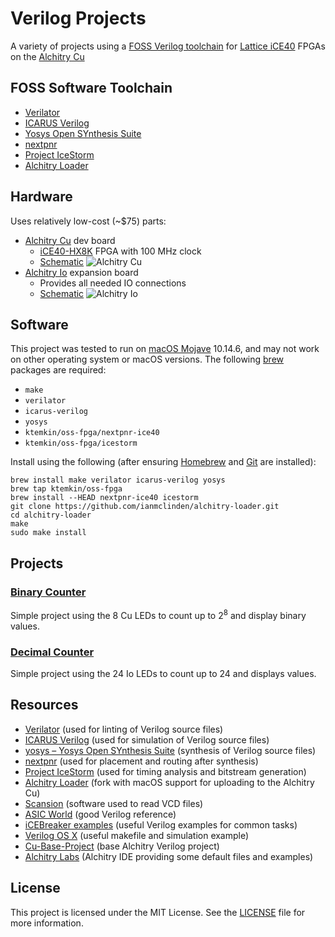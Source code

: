 # Verilog Projects
A variety of projects using a [FOSS Verilog toolchain](https://symbiflow.github.io) for [Lattice iCE40](http://www.latticesemi.com/en/Products/FPGAandCPLD/iCE40) FPGAs on the [Alchitry Cu](https://cdn.alchitry.com/docs/Alchitry%20Cu%20Product%20Brief.pdf)

## FOSS Software Toolchain
* [Verilator](https://www.veripool.org/wiki/verilator)
* [ICARUS Verilog](http://iverilog.icarus.com)
* [Yosys Open SYnthesis Suite](http://www.clifford.at/yosys/)
* [nextpnr](http://www.clifford.at/papers/2018/nextpnr/slides.pdf)
* [Project IceStorm](http://www.clifford.at/icestorm/)
* [Alchitry Loader](https://alchitry.com/pages/alchitry-loader)

## Hardware
Uses relatively low-cost (~$75) parts:
* [Alchitry Cu](https://alchitry.com/products/alchitry-cu-fpga-development-board) dev board
    * [iCE40-HX8K](https://www.latticesemi.com/view_document?document_id=49312) FPGA with 100 MHz clock
    * [Schematic](https://cdn.shopify.com/s/files/1/2702/8766/files/alchitry_cu_sch.pdf)
![Alchitry Cu](https://cdn.shopify.com/s/files/1/2702/8766/products/DSC_3531.jpg)
* [Alchitry Io](https://alchitry.com/collections/all/products/alchitry-io) expansion board
    * Provides all needed IO connections
    * [Schematic](https://cdn.shopify.com/s/files/1/2702/8766/files/alchitry_io_sch.pdf)
![Alchitry Io](https://cdn.shopify.com/s/files/1/2702/8766/products/DSC_6210-Edit_a787ff5a-ca58-49f5-9b8a-2fca8dda3a07.jpg)

## Software
This project was tested to run on [macOS Mojave](https://en.wikipedia.org/wiki/MacOS_Mojave) 10.14.6, and may not work on other operating system or macOS versions. The following [brew](https://brew.sh) packages are required:
* `make`
* `verilator`
* `icarus-verilog`
* `yosys`
* `ktemkin/oss-fpga/nextpnr-ice40`
* `ktemkin/oss-fpga/icestorm`

Install using the following (after ensuring [Homebrew](https://docs.brew.sh/Installation) and [Git](https://git-scm.com/book/en/v2/Getting-Started-Installing-Git) are installed):
```shell
brew install make verilator icarus-verilog yosys
brew tap ktemkin/oss-fpga
brew install --HEAD nextpnr-ice40 icestorm
git clone https://github.com/ianmclinden/alchitry-loader.git
cd alchitry-loader
make
sudo make install
```
## Projects
### [Binary Counter](Binary%20Counter)
Simple project using the 8 Cu LEDs to count up to 2<sup>8</sup> and display binary values.

### [Decimal Counter](Decimal%20Counter)
Simple project using the 24 Io LEDs to count up to 24 and displays values.

## Resources
* [Verilator](https://github.com/verilator/verilator) (used for linting of Verilog source files)
* [ICARUS Verilog](https://github.com/steveicarus/iverilog) (used for simulation of Verilog source files)
* [yosys – Yosys Open SYnthesis Suite](https://github.com/YosysHQ/yosys) (synthesis of Verilog source files)
* [nextpnr](https://github.com/YosysHQ/nextpnr) (used for placement and routing after synthesis)
* [Project IceStorm](https://github.com/YosysHQ/icestorm) (used for timing analysis and bitstream generation)
* [Alchitry Loader](https://github.com/ianmclinden/alchitry-loader) (fork with macOS support for uploading to the Alchitry Cu)
* [Scansion](http://www.logicpoet.com/scansion/) (software used to read VCD files)
* [ASIC World](http://www.asic-world.com/verilog/index.html) (good Verilog reference)
* [iCEBreaker examples](https://github.com/icebreaker-fpga/icebreaker-examples) (useful Verilog examples for common tasks)
* [Verilog OS X](https://github.com/kehribar/verilog-osx) (useful makefile and simulation example)
* [Cu-Base-Project](https://github.com/alchitry/Cu-Base-Project) (base Alchitry Verilog project)
* [Alchitry Labs](https://github.com/alchitry/Alchitry-Labs) (Alchitry IDE providing some default files and examples)

## License
This project is licensed under the MIT License. See the [LICENSE](LICENSE) file for more information.
